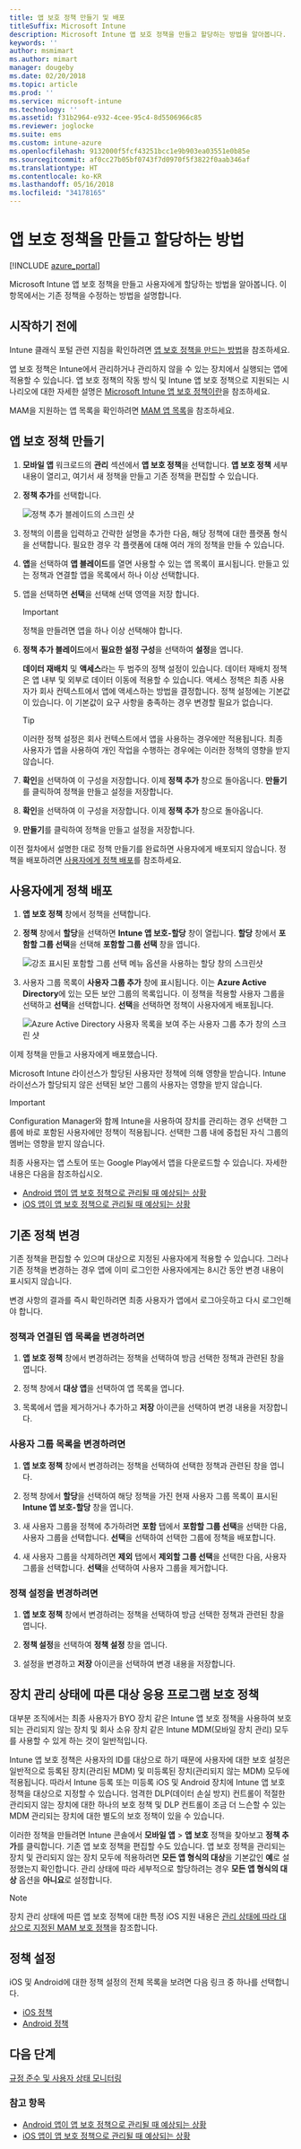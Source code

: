 ```yaml
---
title: 앱 보호 정책 만들기 및 배포
titleSuffix: Microsoft Intune
description: Microsoft Intune 앱 보호 정책을 만들고 할당하는 방법을 알아봅니다.
keywords: ''
author: msmimart
ms.author: mimart
manager: dougeby
ms.date: 02/20/2018
ms.topic: article
ms.prod: ''
ms.service: microsoft-intune
ms.technology: ''
ms.assetid: f31b2964-e932-4cee-95c4-8d5506966c85
ms.reviewer: joglocke
ms.suite: ems
ms.custom: intune-azure
ms.openlocfilehash: 9132000f5fcf43251bcc1e9b903ea03551e0b85e
ms.sourcegitcommit: af0cc27b05bf0743f7d0970f5f3822f0aab346af
ms.translationtype: HT
ms.contentlocale: ko-KR
ms.lasthandoff: 05/16/2018
ms.locfileid: "34178165"
---
```

# <a name="how-to-create-and-assign-app-protection-policies"></a>앱 보호 정책을 만들고 할당하는 방법

[!INCLUDE [azure_portal](./includes/azure_portal.md)]

Microsoft Intune 앱 보호 정책을 만들고 사용자에게 할당하는 방법을 알아봅니다. 이 항목에서는 기존 정책을 수정하는 방법을 설명합니다.

## <a name="before-you-begin"></a>시작하기 전에

Intune 클래식 포털 관련 지침을 확인하려면 [앱 보호 정책을 만드는 방법](https://docs.microsoft.com/intune-classic/deploy-use/create-and-deploy-mobile-app-management-policies-with-microsoft-intune)을 참조하세요.

앱 보호 정책은 Intune에서 관리하거나 관리하지 않을 수 있는 장치에서 실행되는 앱에 적용할 수 있습니다. 앱 보호 정책의 작동 방식 및 Intune 앱 보호 정책으로 지원되는 시나리오에 대한 자세한 설명은 [Microsoft Intune 앱 보호 정책이란](app-protection-policy.md)을 참조하세요.

MAM을 지원하는 앱 목록을 확인하려면 [MAM 앱 목록](https://www.microsoft.com/cloud-platform/microsoft-intune-apps)을 참조하세요.

##  <a name="create-an-app-protection-policy"></a>앱 보호 정책 만들기
1. **모바일 앱** 워크로드의 **관리** 섹션에서 **앱 보호 정책**을 선택합니다. **앱 보호 정책** 세부내용이 열리고, 여기서 새 정책을 만들고 기존 정책을 편집할 수 있습니다.
2. **정책 추가**를 선택합니다.

   ![정책 추가 블레이드의 스크린 샷](./media/app-protection-add-policy.png)

3. 정책의 이름을 입력하고 간략한 설명을 추가한 다음, 해당 정책에 대한 플랫폼 형식을 선택합니다. 필요한 경우 각 플랫폼에 대해 여러 개의 정책을 만들 수 있습니다.

4. **앱**을 선택하여 **앱 블레이드**를 열면 사용할 수 있는 앱 목록이 표시됩니다. 만들고 있는 정책과 연결할 앱을 목록에서 하나 이상 선택합니다.
5. 앱을 선택하면 **선택**을 선택해 선택 영역을 저장 합니다.

    > [!IMPORTANT]
    > 정책을 만들려면 앱을 하나 이상 선택해야 합니다.

6. **정책 추가 블레이드**에서 **필요한 설정 구성**을 선택하여 **설정**을 엽니다.

   **데이터 재배치** 및 **액세스**라는 두 범주의 정책 설정이 있습니다.  데이터 재배치 정책은 앱 내부 및 외부로 데이터 이동에 적용할 수 있습니다. 액세스 정책은 최종 사용자가 회사 컨텍스트에서 앱에 액세스하는 방법을 결정합니다.
   정책 설정에는 기본값이 있습니다. 이 기본값이 요구 사항을 충족하는 경우 변경할 필요가 없습니다.

   > [!TIP]
   > 이러한 정책 설정은 회사 컨텍스트에서 앱을 사용하는 경우에만 적용됩니다. 최종 사용자가 앱을 사용하여 개인 작업을 수행하는 경우에는 이러한 정책의 영향을 받지 않습니다.

7. **확인**을 선택하여 이 구성을 저장합니다. 이제 **정책 추가** 창으로 돌아옵니다. **만들기**를 클릭하여 정책을 만들고 설정을 저장합니다.
8. **확인**을 선택하여 이 구성을 저장합니다. 이제 **정책 추가** 창으로 돌아옵니다.
9. **만들기**를 클릭하여 정책을 만들고 설정을 저장합니다.

이전 절차에서 설명한 대로 정책 만들기를 완료하면 사용자에게 배포되지 않습니다. 정책을 배포하려면 [사용자에게 정책 배포](app-protection-policies.md#deploy-a-policy-to-users)를 참조하세요.

## <a name="deploy-a-policy-to-users"></a>사용자에게 정책 배포


1. **앱 보호 정책** 창에서 정책을 선택합니다.

1. **정책** 창에서 **할당**을 선택하면 **Intune 앱 보호-할당** 창이 열립니다. **할당** 창에서 **포함할 그룹 선택**을 선택해 **포함할 그룹 선택** 창을 엽니다.

   ![강조 표시된 포함할 그룹 선택 메뉴 옵션을 사용하는 할당 창의 스크린샷](./media/app-protection-policy-add-users.png)

2.  사용자 그룹 목록이 **사용자 그룹 추가** 창에 표시됩니다. 이는 **Azure Active Directory**에 있는 모든 보안 그룹의 목록입니다. 이 정책을 적용할 사용자 그룹을 선택하고 **선택**을 선택합니다. **선택**을 선택하면 정책이 사용자에게 배포됩니다.

    ![Azure Active Directory 사용자 목록을 보여 주는 사용자 그룹 추가 창의 스크린 샷](./media/azure-ad-user-group-list.png)

이제 정책을 만들고 사용자에게 배포했습니다.

Microsoft Intune 라이선스가 할당된 사용자만 정책에 의해 영향을 받습니다. Intune 라이선스가 할당되지 않은 선택된 보안 그룹의 사용자는 영향을 받지 않습니다.

>[!IMPORTANT]
> Configuration Manager와 함께 Intune을 사용하여 장치를 관리하는 경우 선택한 그룹에 바로 포함된 사용자에만 정책이 적용됩니다. 선택한 그룹 내에 중첩된 자식 그룹의 멤버는 영향을 받지 않습니다.

최종 사용자는 앱 스토어 또는 Google Play에서 앱을 다운로드할 수 있습니다. 자세한 내용은 다음을 참조하십시오.
* [Android 앱이 앱 보호 정책으로 관리될 때 예상되는 상황](app-protection-enabled-apps-android.md)
* [iOS 앱이 앱 보호 정책으로 관리될 때 예상되는 상황](app-protection-enabled-apps-ios.md)

##  <a name="change-existing-policies"></a>기존 정책 변경
기존 정책을 편집할 수 있으며 대상으로 지정된 사용자에게 적용할 수 있습니다. 그러나 기존 정책을 변경하는 경우 앱에 이미 로그인한 사용자에게는 8시간 동안 변경 내용이 표시되지 않습니다.

변경 사항의 결과를 즉시 확인하려면 최종 사용자가 앱에서 로그아웃하고 다시 로그인해야 합니다.

### <a name="to-change-the-list-of-apps-associated-with-the-policy"></a>정책과 연결된 앱 목록을 변경하려면

1.  **앱 보호 정책** 창에서 변경하려는 정책을 선택하여 방금 선택한 정책과 관련된 창을 엽니다.

2.  정책 창에서 **대상 앱**을 선택하여 앱 목록을 엽니다.

3.  목록에서 앱을 제거하거나 추가하고 **저장** 아이콘을 선택하여 변경 내용을 저장합니다.

### <a name="to-change-the-list-of-user-groups"></a>사용자 그룹 목록을 변경하려면


1.  **앱 보호 정책** 창에서 변경하려는 정책을 선택하여 선택한 정책과 관련된 창을 엽니다.

2.  정책 창에서 **할당**을 선택하여 해당 정책을 가진 현재 사용자 그룹 목록이 표시된 **Intune 앱 보호-할당** 창을 엽니다.

3.  새 사용자 그룹을 정책에 추가하려면 **포함** 탭에서 **포함할 그룹 선택**을 선택한 다음, 사용자 그룹을 선택합니다. **선택**을 선택하여 선택한 그룹에 정책을 배포합니다.

4.  새 사용자 그룹을 삭제하려면 **제외** 탭에서 **제외할 그룹 선택**을 선택한 다음, 사용자 그룹을 선택합니다. **선택**을 선택하여 사용자 그룹을 제거합니다.

### <a name="to-change-policy-settings"></a>정책 설정을 변경하려면

1.  **앱 보호 정책** 창에서 변경하려는 정책을 선택하여 방금 선택한 정책과 관련된 창을 엽니다.

2.  **정책 설정**을 선택하여 **정책 설정** 창을 엽니다.

3.  설정을 변경하고 **저장** 아이콘을 선택하여 변경 내용을 저장합니다.

## <a name="target-app-protection-policies-based-on-device-management-state"></a>장치 관리 상태에 따른 대상 응용 프로그램 보호 정책
대부분 조직에서는 최종 사용자가 BYO 장치 같은 Intune 앱 보호 정책을 사용하여 보호되는 관리되지 않는 장치 및 회사 소유 장치 같은 Intune MDM(모바일 장치 관리) 모두를 사용할 수 있게 하는 것이 일반적입니다.

Intune 앱 보호 정책은 사용자의 ID를 대상으로 하기 때문에 사용자에 대한 보호 설정은 일반적으로 등록된 장치(관리된 MDM) 및 미등록된 장치(관리되지 않는 MDM) 모두에 적용됩니다. 따라서 Intune 등록 또는 미등록 iOS 및 Android 장치에 Intune 앱 보호 정책을 대상으로 지정할 수 있습니다. 엄격한 DLP(데이터 손실 방지) 컨트롤이 적절한 관리되지 않는 장치에 대한 하나의 보호 정책 및 DLP 컨트롤이 조금 더 느슨할 수 있는 MDM 관리되는 장치에 대한 별도의 보호 정책이 있을 수 있습니다. 

이러한 정책을 만들려면 Intune 콘솔에서 **모바일 앱** > **앱 보호** 정책을 찾아보고 **정책 추가**를 클릭합니다. 기존 앱 보호 정책을 편집할 수도 있습니다. 앱 보호 정책을 관리되는 장치 및 관리되지 않는 장치 모두에 적용하려면 **모든 앱 형식의 대상**을 기본값인 **예**로 설정했는지 확인합니다. 관리 상태에 따라 세부적으로 할당하려는 경우 **모든 앱 형식의 대상** 옵션을 **아니요**로 설정합니다. 

> [!NOTE]
> 장치 관리 상태에 따른 앱 보호 정책에 대한 특정 iOS 지원 내용은 [관리 상태에 따라 대상으로 지정된 MAM 보호 정책](whats-new.md#mam-protection-policies-targeted-based-on-management-state-)을 참조합니다.

## <a name="policy-settings"></a>정책 설정
iOS 및 Android에 대한 정책 설정의 전체 목록을 보려면 다음 링크 중 하나를 선택합니다.

- [iOS 정책](app-protection-policy-settings-ios.md)
- [Android 정책](app-protection-policy-settings-android.md)

## <a name="next-steps"></a>다음 단계
[규정 준수 및 사용자 상태 모니터링](app-protection-policies-monitor.md)

### <a name="see-also"></a>참고 항목
* [Android 앱이 앱 보호 정책으로 관리될 때 예상되는 상황](app-protection-enabled-apps-android.md)
* [iOS 앱이 앱 보호 정책으로 관리될 때 예상되는 상황](app-protection-enabled-apps-ios.md)
